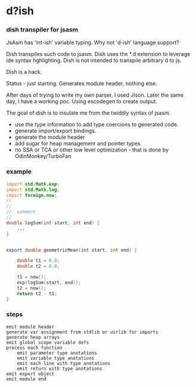 
# d?ish

### dish transpiler for jsasm

JsAsm has 'int-ish' variable typing. 
Why not 'd-ish' language support?

Dish transpiles such code to jsasm.
Dish uses the *.d extension to leverage ide syntax hghlighting. 
Dish is not intended to transpile arbitrary d to js.

Dish is a hack.

Status - just starting. Generates module header, nothing else.

After days of trying to write my own parser, I used Jison. Later the same day, I have a working poc. 
Using escodegen to create output.

The goal of dish is to insulate me from the twiddly syntax of jsasm. 

* use the type information to add type coercions to generated code.
* generate import/export bindings.
* generate the module header
* add sugar for heap managemenr and pointer types
* no SSA or TCA or other low level optimization - that is done by OdinMonkey/TurboFan


### example

```d
import std.Math.exp;
import std.Math.log;
import foreign.now;
//
//
//  comment
//
double logSum(int start, int end) {
	...
}


export double geometricMean(int start, int end) {

    double t1 = 0.0;
    double t2 = 0.0;

    t1 = now();
    exp(logSum(start, end));
    t2 = now();
    return t2 - t1;
}

```

### steps 

	emit module header
	generate var assignment from stdlib or usrlib for imports
	generate heap arrays
	emit global scope variable defs
	process each function
		emit parameter type anotations
		emit variable type anotations
		emit each line with type anotations
		emit return with type anotations
	emit export object
	emit module end


